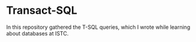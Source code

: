 # Transact-SQL
In this repository  gathered the T-SQL queries, which I wrote while learning about databases at ISTC.
